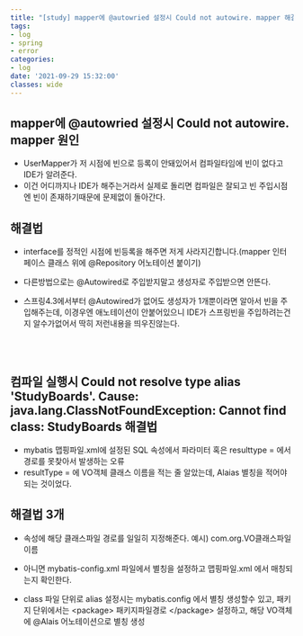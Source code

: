 ```yaml
---
title: "[study] mapper에 @autowried 설정시 Could not autowire. mapper 해결법. 그외"
tags:
- log
- spring
- error
categories:
- log
date: '2021-09-29 15:32:00'
classes: wide
---
```


## mapper에 @autowried 설정시 Could not autowire. mapper 원인
- UserMapper가 저 시점에 빈으로 등록이 안돼있어서 컴파일타임에 빈이 없다고 IDE가 알려준다. 
- 이건 어디까지나 IDE가 해주는거라서 실제로 돌리면 컴파일은 잘되고 빈 주입시점엔 빈이 존재하기때문에 문제없이 돌아간다.

## 해결법
- interface를 정적인 시점에 빈등록을 해주면 저게 사라지긴합니다.(mapper 인터페이스 클래스 위에 @Repository 어노테이션 붙이기)

- 다른방법으로는 @Autowired로 주입받지말고 생성자로 주입받으면 안뜬다. 
- 스프링4.3에서부터 @Autowired가 없어도 생성자가 1개뿐이라면 알아서 빈을 주입해주는데, 이경우엔 애노테이션이 안붙어있으니 IDE가 스프링빈을 주입하려는건지 알수가없어서 딱히 저런내용을 띄우진않는다.


<br/>
<br/>

## 컴파일 실행시 Could not resolve type alias 'StudyBoards'.  Cause: java.lang.ClassNotFoundException: Cannot find class: StudyBoards 해결법
- mybatis 맵핑파일.xml에 설정된 SQL 속성에서 파라미터 혹은 resulttype = 에서 경로를 못찾아서 발생하는 오류
- resultType = 에 VO객체 클래스 이름을 적는 줄 알았는데, Alaias 별칭을 적어야 되는 것이었다.

## 해결법 3개
- 속성에 해당 클래스파일 경로를 일일히 지정해준다. 예시) com.org.VO클래스파일 이름

- 아니면 mybatis-config.xml 파일에서 별칭을 설정하고 맵핑파일.xml 에서 매칭되는지 확인한다.
- class 파일 단위로 alias 설정시는 mybatis.config 에서 별칭 생성할수 있고, 패키지 단위에서는 \<package> 패키지파일경로 \</package> 설정하고, 해당 VO객체에 @Alais 어노테이션으로 별칭 생성